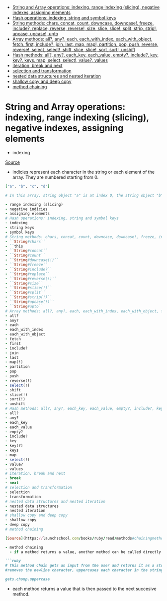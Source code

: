 - [String and Array operations: indexing, range indexing (slicing), negative indexes, assigning elements](#string-and-array-operations-indexing-range-indexing-slicing-negative-indexes-assigning-elements)
- [Hash operations: indexing, string and symbol keys](#hash-operations-indexing-string-and-symbol-keys)
- [String methods: chars, concat, count, downcase, downcase!, freeze, include?, replace, reverse, reverse!, size, slice, slice!, split, strip, strip!, upcase, upcase!, upto](#string-methods-chars-concat-count-downcase-downcase-freeze-include-replace-reverse-reverse-size-slice-slice-split-strip-strip-upcase-upcase-upto)
- [Array methods: all?, any?, each, each\_with\_index, each\_with\_object, fetch, first, include?, join, last, map, map!, partition, pop, push, reverse, reverse!, select, select!, shift, slice, slice!, sort, sort!, unshift](#array-methods-all-any-each-each_with_index-each_with_object-fetch-first-include-join-last-map-map-partition-pop-push-reverse-reverse-select-select-shift-slice-slice-sort-sort-unshift)
- [Hash methods: all?, any?, each\_key, each\_value, empty?, include?, key, key?, keys, map, select, select!, value?, values](#hash-methods-all-any-each_key-each_value-empty-include-key-key-keys-map-select-select-value-values)
- [iteration, break and next](#iteration-break-and-next)
- [selection and transformation](#selection-and-transformation)
- [nested data structures and nested iteration](#nested-data-structures-and-nested-iteration)
- [shallow copy and deep copy](#shallow-copy-and-deep-copy)
- [method chaining](#method-chaining)


# String and Array operations: indexing, range indexing (slicing), negative indexes, assigning elements
- indexing

[Source](https://launchschool.com/lessons/6a5eccc0/assignments/17756d47)

- indicies represent each character in the string or each element of the array. They are numbered starting from 0. 

```ruby
["a", "b", "c", "d"]

# In this array, string object "a" is at index 0, the string object "b" at index 1 and so forth.  

- range indexing (slicing)
- negative indicies
- assigning elements
# Hash operations: indexing, string and symbol keys
- indexing
- string keys
- symbol keys
# String methods: chars, concat, count, downcase, downcase!, freeze, include?, replace, reverse, reverse!, size, slice, slice!, split, strip, strip!, upcase, upcase!, upto
- ``String#chars``
- ``this 
- ``String#concat``
- ``String#count``
- ``String#downcase(!)``
- ``String#freeze``
- ``String#include?``
- ``String#replace``
- ``String#reverse(!)``
- ``String#size``
- ``String#slice(!)``
- ``String#split``
- ``String#strip(!)``
- ``String#upcase(!)``
- ``String#upto``
# Array methods: all?, any?, each, each_with_index, each_with_object, fetch, first, include?, join, last, map, map!, partition, pop, push, reverse, reverse!, select, select!, shift, slice, slice!, sort, sort!, unshift
- all?
- any?
- each
- each_with_index
- each_with_object
- fetch
- first
- include?
- join
- last
- map(!)
- partition
- pop
- push
- reverse(!)
- select(!)
- shift
- slice(!)
- sort(!)
- unshift
# Hash methods: all?, any?, each_key, each_value, empty?, include?, key, key?, keys, map, select, select!, value?, values
- all?
- any?
- each_key
- each_value
- empty?
- include?
- key
- key(?)
- keys
- map
- select(!)
- value?
- values
# iteration, break and next
- break
- next
# selection and transformation
- selection
- transformation
# nested data structures and nested iteration
- nested data structures
- nested iteration
# shallow copy and deep copy
- shallow copy
- deep copy
# method chaining

[Source](https://launchschool.com/books/ruby/read/methods#chainingmethods)

- method chaining
  - if a method returns a value, another method can be called directly on that value. This is called "chaining." For example

```ruby
# this method chain gets an input from the user and returns it as a string, 
#removes the newline character, uppercases each character in the string and returns is as a new #string

gets.chomp.uppercase
```

- each method returns a value that is then passed to the next succesive method. 
